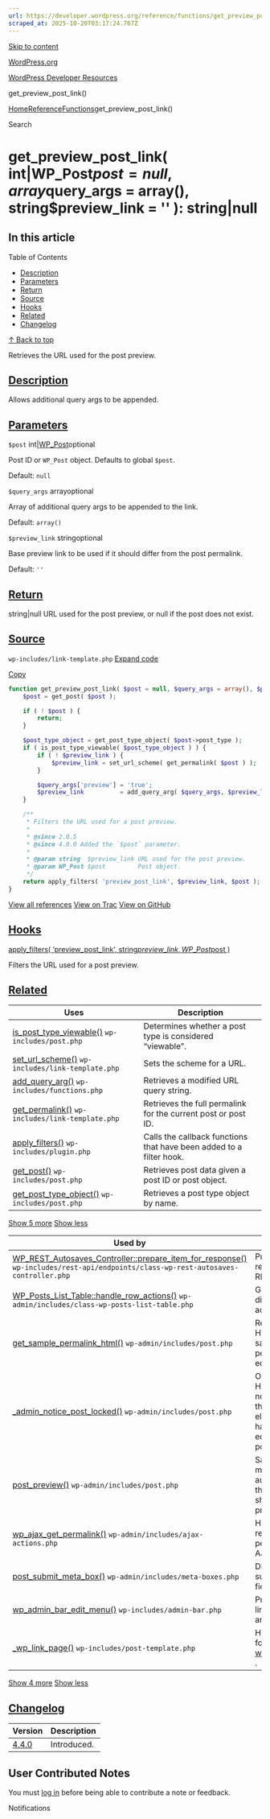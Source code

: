 ```yaml
---
url: https://developer.wordpress.org/reference/functions/get_preview_post_link
scraped_at: 2025-10-20T03:17:24.767Z
---
```


[Skip to content](https://developer.wordpress.org/reference/functions/get_preview_post_link/#wp--skip-link--target)

[WordPress.org](https://wordpress.org/)

[WordPress Developer Resources](https://developer.wordpress.org/)

get\_preview\_post\_link()


[Home](https://developer.wordpress.org/)[Reference](https://developer.wordpress.org/reference/)[Functions](https://developer.wordpress.org/reference/functions/)get\_preview\_post\_link()

Search

# get\_preview\_post\_link( int\|WP\_Post$post = null, array$query\_args = array(), string$preview\_link = '' ): string\|null

## In this article

Table of Contents

- [Description](https://developer.wordpress.org/reference/functions/get_preview_post_link/#description)
- [Parameters](https://developer.wordpress.org/reference/functions/get_preview_post_link/#parameters)
- [Return](https://developer.wordpress.org/reference/functions/get_preview_post_link/#return)
- [Source](https://developer.wordpress.org/reference/functions/get_preview_post_link/#source)
- [Hooks](https://developer.wordpress.org/reference/functions/get_preview_post_link/#hooks)
- [Related](https://developer.wordpress.org/reference/functions/get_preview_post_link/#related)
- [Changelog](https://developer.wordpress.org/reference/functions/get_preview_post_link/#changelog)

[↑ Back to top](https://developer.wordpress.org/reference/functions/get_preview_post_link/#wp--skip-link--target)

Retrieves the URL used for the post preview.

## [Description](https://developer.wordpress.org/reference/functions/get_preview_post_link/\#description)

Allows additional query args to be appended.

## [Parameters](https://developer.wordpress.org/reference/functions/get_preview_post_link/\#parameters)

`$post` int\|[WP\_Post](https://developer.wordpress.org/reference/classes/wp_post/)optional

Post ID or `WP_Post` object. Defaults to global `$post`.

Default: `null`

`$query_args` arrayoptional

Array of additional query args to be appended to the link.

Default: `array()`

`$preview_link` stringoptional

Base preview link to be used if it should differ from the post permalink.

Default: `''`

## [Return](https://developer.wordpress.org/reference/functions/get_preview_post_link/\#return)

string\|null URL used for the post preview, or null if the post does not exist.

## [Source](https://developer.wordpress.org/reference/functions/get_preview_post_link/\#source)

`wp-includes/link-template.php`
[Expand code](https://developer.wordpress.org/reference/functions/get_preview_post_link/#)

[Copy](https://developer.wordpress.org/reference/functions/get_preview_post_link/#)

```php
function get_preview_post_link( $post = null, $query_args = array(), $preview_link = '' ) {
	$post = get_post( $post );

	if ( ! $post ) {
		return;
	}

	$post_type_object = get_post_type_object( $post->post_type );
	if ( is_post_type_viewable( $post_type_object ) ) {
		if ( ! $preview_link ) {
			$preview_link = set_url_scheme( get_permalink( $post ) );
		}

		$query_args['preview'] = 'true';
		$preview_link          = add_query_arg( $query_args, $preview_link );
	}

	/**
	 * Filters the URL used for a post preview.
	 *
	 * @since 2.0.5
	 * @since 4.0.0 Added the `$post` parameter.
	 *
	 * @param string  $preview_link URL used for the post preview.
	 * @param WP_Post $post         Post object.
	 */
	return apply_filters( 'preview_post_link', $preview_link, $post );
}

```

[View all references](https://developer.wordpress.org/reference/files/wp-includes/link-template.php/) [View on Trac](https://core.trac.wordpress.org/browser/tags/6.8.3/src/wp-includes/link-template.php#L1409) [View on GitHub](https://github.com/WordPress/wordpress-develop/blob/6.8.3/src/wp-includes/link-template.php#L1409-L1436)

## [Hooks](https://developer.wordpress.org/reference/functions/get_preview_post_link/\#hooks)

[apply\_filters( ‘preview\_post\_link’, string$preview\_link, WP\_Post$post )](https://developer.wordpress.org/reference/hooks/preview_post_link/)

Filters the URL used for a post preview.

## [Related](https://developer.wordpress.org/reference/functions/get_preview_post_link/\#related)

| Uses | Description |
| --- | --- |
| [is\_post\_type\_viewable()](https://developer.wordpress.org/reference/functions/is_post_type_viewable/) `wp-includes/post.php` | Determines whether a post type is considered “viewable”. |
| [set\_url\_scheme()](https://developer.wordpress.org/reference/functions/set_url_scheme/) `wp-includes/link-template.php` | Sets the scheme for a URL. |
| [add\_query\_arg()](https://developer.wordpress.org/reference/functions/add_query_arg/) `wp-includes/functions.php` | Retrieves a modified URL query string. |
| [get\_permalink()](https://developer.wordpress.org/reference/functions/get_permalink/) `wp-includes/link-template.php` | Retrieves the full permalink for the current post or post ID. |
| [apply\_filters()](https://developer.wordpress.org/reference/functions/apply_filters/) `wp-includes/plugin.php` | Calls the callback functions that have been added to a filter hook. |
| [get\_post()](https://developer.wordpress.org/reference/functions/get_post/) `wp-includes/post.php` | Retrieves post data given a post ID or post object. |
| [get\_post\_type\_object()](https://developer.wordpress.org/reference/functions/get_post_type_object/) `wp-includes/post.php` | Retrieves a post type object by name. |

[Show 5 more](https://developer.wordpress.org/reference/functions/get_preview_post_link/#) [Show less](https://developer.wordpress.org/reference/functions/get_preview_post_link/#)

| Used by | Description |
| --- | --- |
| [WP\_REST\_Autosaves\_Controller::prepare\_item\_for\_response()](https://developer.wordpress.org/reference/classes/wp_rest_autosaves_controller/prepare_item_for_response/) `wp-includes/rest-api/endpoints/class-wp-rest-autosaves-controller.php` | Prepares the revision for the REST response. |
| [WP\_Posts\_List\_Table::handle\_row\_actions()](https://developer.wordpress.org/reference/classes/wp_posts_list_table/handle_row_actions/) `wp-admin/includes/class-wp-posts-list-table.php` | Generates and displays row action links. |
| [get\_sample\_permalink\_html()](https://developer.wordpress.org/reference/functions/get_sample_permalink_html/) `wp-admin/includes/post.php` | Returns the HTML of the sample permalink slug editor. |
| [\_admin\_notice\_post\_locked()](https://developer.wordpress.org/reference/functions/_admin_notice_post_locked/) `wp-admin/includes/post.php` | Outputs the HTML for the notice to say that someone else is editing or has taken over editing of this post. |
| [post\_preview()](https://developer.wordpress.org/reference/functions/post_preview/) `wp-admin/includes/post.php` | Saves a draft or manually autosaves for the purpose of showing a post preview. |
| [wp\_ajax\_get\_permalink()](https://developer.wordpress.org/reference/functions/wp_ajax_get_permalink/) `wp-admin/includes/ajax-actions.php` | Handles retrieving a permalink via AJAX. |
| [post\_submit\_meta\_box()](https://developer.wordpress.org/reference/functions/post_submit_meta_box/) `wp-admin/includes/meta-boxes.php` | Displays post submit form fields. |
| [wp\_admin\_bar\_edit\_menu()](https://developer.wordpress.org/reference/functions/wp_admin_bar_edit_menu/) `wp-includes/admin-bar.php` | Provides an edit link for posts and terms. |
| [\_wp\_link\_page()](https://developer.wordpress.org/reference/functions/_wp_link_page/) `wp-includes/post-template.php` | Helper function for [wp\_link\_pages()](https://developer.wordpress.org/reference/functions/wp_link_pages/) . |

[Show 4 more](https://developer.wordpress.org/reference/functions/get_preview_post_link/#) [Show less](https://developer.wordpress.org/reference/functions/get_preview_post_link/#)

## [Changelog](https://developer.wordpress.org/reference/functions/get_preview_post_link/\#changelog)

| Version | Description |
| --- | --- |
| [4.4.0](https://developer.wordpress.org/reference/since/4.4.0/) | Introduced. |

## User Contributed Notes

You must [log in](https://login.wordpress.org/?redirect_to=https%3A%2F%2Fdeveloper.wordpress.org%2Freference%2Ffunctions%2Fget_preview_post_link%2F) before being able to contribute a note or feedback.

Notifications